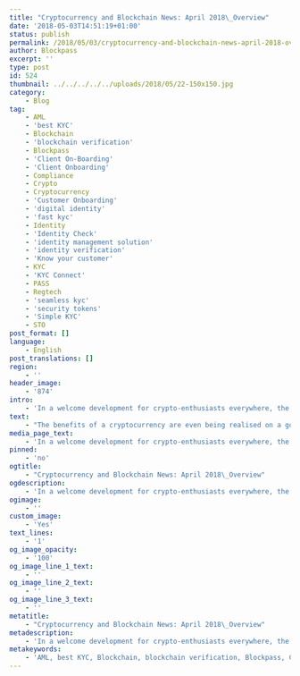```yaml
---
title: "Cryptocurrency and Blockchain News: April 2018\_Overview"
date: '2018-05-03T14:51:19+01:00'
status: publish
permalink: /2018/05/03/cryptocurrency-and-blockchain-news-april-2018-overview
author: Blockpass
excerpt: ''
type: post
id: 524
thumbnail: ../../../../../uploads/2018/05/22-150x150.jpg
category:
    - Blog
tag:
    - AML
    - 'best KYC'
    - Blockchain
    - 'blockchain verification'
    - Blockpass
    - 'Client On-Boarding'
    - 'Client Onboarding'
    - Compliance
    - Crypto
    - Cryptocurrency
    - 'Customer Onboarding'
    - 'digital identity'
    - 'fast kyc'
    - Identity
    - 'Identity Check'
    - 'identity management solution'
    - 'identity verification'
    - 'Know your customer'
    - KYC
    - 'KYC Connect'
    - PASS
    - Regtech
    - 'seamless kyc'
    - 'security tokens'
    - 'Simple KYC'
    - STO
post_format: []
language:
    - English
post_translations: []
region:
    - ''
header_image:
    - '874'
intro:
    - 'In a welcome development for crypto-enthusiasts everywhere, the downturn of cryptocurrency prices that dogged the start of the month seems to have turned around, with bitcoin prices rising from low of around $6,600 to around $9,600. There are a number of reasons that this recovery may be happening but one worth noting in particular could be that the wealth of ‘fake news’ that has been posted around bitcoin, including hacks and governments banning it, is beginning to be seen through. Greater understanding of cryptocurrencies by investors reveals its potential and counters the claims that it is a haven for criminals or has no value. Despite this, mainstream media can still be seen propagating FUD as it uses Bitcoin in a negative light as a buzzword to garner more interest, when usually the fact that cryptocurrency is involved is irrelevant. However, serious financial players, including Goldman Sachs, are planning to provide bitcoin services due to consumer demand — highlighting the growing mainstream support.'
text:
    - "The benefits of a cryptocurrency are even being realised on a governmental level, with Venezuela launching its own cryptocurrency — rapidly prompting President Trump to ban US involvement in the new ‘Petro’ — which reportedly raised at least $US5 billion, although this amount is hotly debated. In similar news, there have also been reports of other governments considering issuing their own cryptocurrency, including Russia, Turkey and Iran.\r\n\r\nOn the blockchain side of things, the scalability issue that has been so prevalent and troublesome for the ecosystem is finally seeing some strong movement, with the lightning network beginning to be deployed on the bitcoin blockchain. Whilst it has not yet been adopted en-masse, the early results are promising and it appears as though bitcoin will soon be scalable. Other DLT platforms are moving forward with their own scalability solutions, whether they be a version of the lightning network or another approach such as sharding or tangle. Vitalik Buterin has released a partial proof of concept of Ethereum sharding and other blockchains have already report scalable solutions but as of yet none have proved this on a global scale. With bitcoin leading the way, we may expect to see more concrete developments or commitments from various blockchains with regards to scalability in the upcoming months.\r\n\r\nThe reception of blockchain technology, whilst still not fully realised, has made good progress recently with the apparent increase in companies looking at it as a solution that has merit beyond cryptocurrencies. Even though a few companies and start-ups have been investigating blockchain solutions in a variety of industries for some years, there is now growing traction across numerous industries with announcements of blockchain solutions for insurance, charity, banking, governments, energy, supply chains and others all being announced over the past few weeks.\r\n\r\nWhen it comes to ICOs, there still seems to be q number of dubious offerings and investors being scammed by old tricks in the new space such as fake wallet addresses and non-existent events. On the other hand, the frequency of fraud, or at least people falling for fraud, appears to be decreasing as investors become better educated on the dangers around investing in ICOs. Increasing regulations can only make it a safer environment and benefit the new form of funding in the long run. Global development of such regulations can be seen in such places as Gibraltar, Switzerland, Dubai, South\r\n\r\nAfrica, Mexico, Singapore, Bermuda and South Korea amongst others. Another significant development coming this month is the European GDPR implementation which will impact ICOs on a global level, requiring them to go through KYC whilst simultaneously protecting the security and privacy of the investor data — a solution which Blockpass is perfectly positioned to provide.\r\n\r\n&nbsp;"
media_page_text:
    - 'In a welcome development for crypto-enthusiasts everywhere, the downturn of cryptocurrency prices that dogged the start of the month seems to have turned around, with bitcoin...'
pinned:
    - 'no'
ogtitle:
    - "Cryptocurrency and Blockchain News: April 2018\_Overview"
ogdescription:
    - 'In a welcome development for crypto-enthusiasts everywhere, the downturn of cryptocurrency prices that dogged the start of the month seems to have turned around, with bitcoin...'
ogimage:
    - ''
custom_image:
    - 'Yes'
text_lines:
    - '1'
og_image_opacity:
    - '100'
og_image_line_1_text:
    - ''
og_image_line_2_text:
    - ''
og_image_line_3_text:
    - ''
metatitle:
    - "Cryptocurrency and Blockchain News: April 2018\_Overview"
metadescription:
    - 'In a welcome development for crypto-enthusiasts everywhere, the downturn of cryptocurrency prices that dogged the start of the month seems to have turned around, with bitcoin...'
metakeywords:
    - 'AML, best KYC, Blockchain, blockchain verification, Blockpass, Client On-Boarding, Client Onboarding, Compliance, Crypto, Cryptocurrency, Customer Onboarding, digital identity, fast kyc, Identity, Identity Check, identity management solution, identity verification, Know your customer, KYC, KYC Connect, PASS, Regtech, seamless kyc, security tokens, Simple KYC, STO'
---
```

<!DOCTYPE html PUBLIC "-//W3C//DTD HTML 4.0 Transitional//EN" "http://www.w3.org/TR/REC-html40/loose.dtd">
<?xml encoding="UTF-8">

